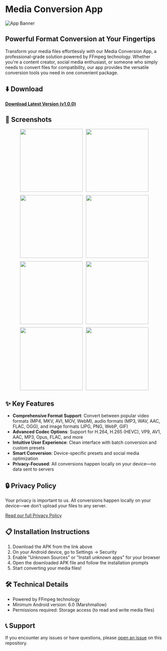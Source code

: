 # Media Conversion App

![App Banner](https://raw.githubusercontent.com/stayzappy/ZapConverter/main/1.jpg)

## Powerful Format Conversion at Your Fingertips

Transform your media files effortlessly with our Media Conversion App, a professional-grade solution powered by FFmpeg technology. Whether you're a content creator, social media enthusiast, or someone who simply needs to convert files for compatibility, our app provides the versatile conversion tools you need in one convenient package.

## ⬇️ Download

[**Download Latest Version (v1.0.0)**](https://github.com/yourusername/media-conversion-app/releases/download/v1.0.0/mediaconverter-v1.0.0.apk)

## 📱 Screenshots

<div style="display: flex; flex-wrap: wrap; justify-content: center; gap: 10px;">
  <img src="https://raw.githubusercontent.com/stayzappy/ZapConverter/main/1.jpg" width="200">
  <img src="https://raw.githubusercontent.com/stayzappy/ZapConverter/main/2.jpg" width="200">
  <img src="https://raw.githubusercontent.com/stayzappy/ZapConverter/main/3.jpg" width="200">
  <img src="https://raw.githubusercontent.com/stayzappy/ZapConverter/main/4.jpg" width="200">
  <img src="https://raw.githubusercontent.com/stayzappy/ZapConverter/main/5.jpg" width="200">
  <img src="https://raw.githubusercontent.com/stayzappy/ZapConverter/main/6.jpg" width="200">
  <img src="https://raw.githubusercontent.com/stayzappy/ZapConverter/main/7.jpg" width="200">
  <img src="https://raw.githubusercontent.com/stayzappy/ZapConverter/main/9.jpg" width="200">
</div>

## ✨ Key Features

- **Comprehensive Format Support**: Convert between popular video formats (MP4, MKV, AVI, MOV, WebM), audio formats (MP3, WAV, AAC, FLAC, OGG), and image formats (JPG, PNG, WebP, GIF)
- **Advanced Codec Options**: Support for H.264, H.265 (HEVC), VP9, AV1, AAC, MP3, Opus, FLAC, and more
- **Intuitive User Experience**: Clean interface with batch conversion and custom presets
- **Smart Conversion**: Device-specific presets and social media optimization
- **Privacy-Focused**: All conversions happen locally on your device—no data sent to servers

## 🔒 Privacy Policy

Your privacy is important to us. All conversions happen locally on your device—we don't upload your files to any server.

[Read our full Privacy Policy](https://yourusername.github.io/media-conversion-app/privacy-policy)

## 📋 Installation Instructions

1. Download the APK from the link above
2. On your Android device, go to Settings → Security
3. Enable "Unknown Sources" or "Install unknown apps" for your browser
4. Open the downloaded APK file and follow the installation prompts
5. Start converting your media files!

## 🛠️ Technical Details

- Powered by FFmpeg technology
- Minimum Android version: 6.0 (Marshmallow)
- Permissions required: Storage access (to read and write media files)

## 📞 Support

If you encounter any issues or have questions, please [open an issue](https://github.com/yourusername/media-conversion-app/issues) on this repository.
